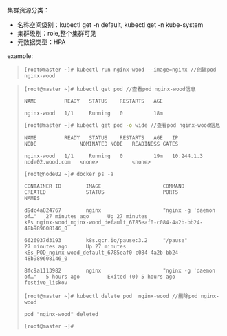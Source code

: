 集群资源分类：

* 名称空间级别：kubectl get -n default, kubectl get -n kube-system
* 集群级别：role,整个集群可见
* 元数据类型：HPA 

example:

> `[root@master ~]# kubectl run nginx-wood --image=nginx //创建pod nginx-wood`

> `[root@master ~]# kubectl get pod //查看pod nginx-wood信息`
>
> `NAME         READY   STATUS    RESTARTS   AGE`
>
> `nginx-wood   1/1     Running   0          18m`
>
> ```bash
> [root@master ~]# kubectl get pod -o wide //查看pod nginx-wood信息
> ```
>
> `NAME         READY   STATUS    RESTARTS   AGE   IP           NODE              NOMINATED NODE   READINESS GATES`
>
> `nginx-wood   1/1     Running   0          19m   10.244.1.3   node02.wood.com   <none>           <none>`
>
> `[root@node02 ~]# docker ps -a`
>
> `CONTAINER ID        IMAGE                    COMMAND                  CREATED             STATUS                   PORTS               NAMES`
>
> `d9dc4a824767        nginx                    "nginx -g 'daemon of…"   27 minutes ago      Up 27 minutes                                k8s_nginx-wood_nginx-wood_default_6785eaf0-c084-4a2b-bb24-48b989608146_0`
>
> `6626937d3193        k8s.gcr.io/pause:3.2     "/pause"                 27 minutes ago      Up 27 minutes                                k8s_POD_nginx-wood_default_6785eaf0-c084-4a2b-bb24-48b989608146_0`
>
> `8fc9a1113982        nginx                    "nginx -g 'daemon of…"   5 hours ago         Exited (0) 5 hours ago                       festive_liskov`
>
> `[root@master ~]# kubectl delete pod  nginx-wood //删除pod nginx-wood`
>
> `pod "nginx-wood" deleted`
>
> `[root@master ~]#`





